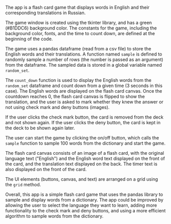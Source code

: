 <p>The app is a flash card game that displays words in English and their corresponding translations in Russian.</p>
<p>The game window is created using the tkinter library, and has a green (#B1DDC6) background color. The constants for the game, including the background color, fonts, and the time to count down, are defined at the beginning of the code.</p>
<p>The game uses a pandas dataframe (read from a csv file) to store the English words and their translations. A function named <code>sample</code> is defined to randomly sample a number of rows (the number is passed as an argument) from the dataframe. The sampled data is stored in a global variable named <code>random_set</code>.</p>
<p>The <code>count_down</code> function is used to display the English words from the <code>random_set</code> dataframe and count down from a given time (3 seconds in this case). The English words are displayed on the flash card canvas. Once the countdown reaches 0, the flash card canvas is flipped to show the translation, and the user is asked to mark whether they knew the answer or not using check mark and deny buttons (images).</p>
<p>If the user clicks the check mark button, the card is removed from the deck and not shown again. If the user clicks the deny button, the card is kept in the deck to be shown again later.</p>
<p>The user can start the game by clicking the on/off button, which calls the <code>sample</code> function to sample 100 words from the dictionary and start the game.</p>
<p>The flash card canvas consists of an image of a flash card, with the original language text ("English") and the English word text displayed on the front of the card, and the translation text displayed on the back. The timer text is also displayed on the front of the card.</p>
<p>The UI elements (buttons, canvas, and text) are arranged on a grid using the <code>grid</code> method.</p>
<p>Overall, this app is a simple flash card game that uses the pandas library to sample and display words from a dictionary. The app could be improved by allowing the user to select the language they want to learn, adding more functionality to the check mark and deny buttons, and using a more efficient algorithm to sample words from the dictionary.</p>
